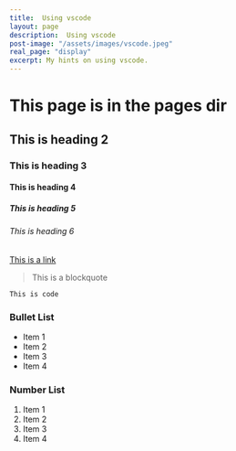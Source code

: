 ```yaml
---
title:  Using vscode 
layout: page
description:  Using vscode
post-image: "/assets/images/vscode.jpeg"
real_page: "display" 
excerpt: My hints on using vscode.
---
```


# This page is in the pages dir
## This is heading 2
### This is heading 3
#### This is heading 4
##### This is heading 5
###### This is heading 6

[This is a link](#)

> This is a blockquote

`This is code`

### Bullet List
* Item 1
* Item 2
* Item 3
* Item 4

### Number List
1. Item 1
2. Item 2
3. Item 3
4. Item 4